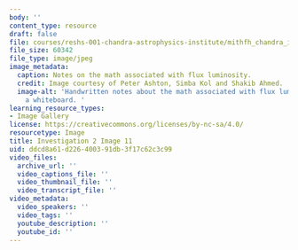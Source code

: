 ```yaml
---
body: ''
content_type: resource
draft: false
file: courses/reshs-001-chandra-astrophysics-institute/mithfh_chandra_inv2_11.jpg
file_size: 60342
file_type: image/jpeg
image_metadata:
  caption: Notes on the math associated with flux luminosity.
  credit: Image courtesy of Peter Ashton, Simba Kol and Shakib Ahmed.
  image-alt: 'Handwritten notes about the math associated with flux luminosity on
    a whiteboard. '
learning_resource_types:
- Image Gallery
license: https://creativecommons.org/licenses/by-nc-sa/4.0/
resourcetype: Image
title: Investigation 2 Image 11
uid: ddcd8a61-d226-4003-91db-3f17c62c3c99
video_files:
  archive_url: ''
  video_captions_file: ''
  video_thumbnail_file: ''
  video_transcript_file: ''
video_metadata:
  video_speakers: ''
  video_tags: ''
  youtube_description: ''
  youtube_id: ''
---
```

